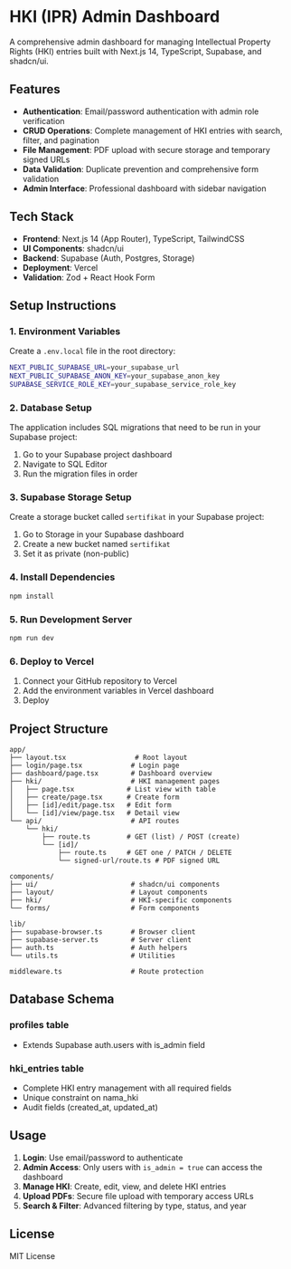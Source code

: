 # HKI (IPR) Admin Dashboard

A comprehensive admin dashboard for managing Intellectual Property Rights (HKI) entries built with Next.js 14, TypeScript, Supabase, and shadcn/ui.

## Features

- **Authentication**: Email/password authentication with admin role verification
- **CRUD Operations**: Complete management of HKI entries with search, filter, and pagination
- **File Management**: PDF upload with secure storage and temporary signed URLs
- **Data Validation**: Duplicate prevention and comprehensive form validation
- **Admin Interface**: Professional dashboard with sidebar navigation

## Tech Stack

- **Frontend**: Next.js 14 (App Router), TypeScript, TailwindCSS
- **UI Components**: shadcn/ui
- **Backend**: Supabase (Auth, Postgres, Storage)
- **Deployment**: Vercel
- **Validation**: Zod + React Hook Form

## Setup Instructions

### 1. Environment Variables

Create a `.env.local` file in the root directory:

```bash
NEXT_PUBLIC_SUPABASE_URL=your_supabase_url
NEXT_PUBLIC_SUPABASE_ANON_KEY=your_supabase_anon_key
SUPABASE_SERVICE_ROLE_KEY=your_supabase_service_role_key
```

### 2. Database Setup

The application includes SQL migrations that need to be run in your Supabase project:

1. Go to your Supabase project dashboard
2. Navigate to SQL Editor
3. Run the migration files in order

### 3. Supabase Storage Setup

Create a storage bucket called `sertifikat` in your Supabase project:

1. Go to Storage in your Supabase dashboard
2. Create a new bucket named `sertifikat`
3. Set it as private (non-public)

### 4. Install Dependencies

```bash
npm install
```

### 5. Run Development Server

```bash
npm run dev
```

### 6. Deploy to Vercel

1. Connect your GitHub repository to Vercel
2. Add the environment variables in Vercel dashboard
3. Deploy

## Project Structure

```
app/
├── layout.tsx                 # Root layout
├── login/page.tsx            # Login page
├── dashboard/page.tsx        # Dashboard overview
├── hki/                      # HKI management pages
│   ├── page.tsx             # List view with table
│   ├── create/page.tsx      # Create form
│   ├── [id]/edit/page.tsx   # Edit form
│   └── [id]/view/page.tsx   # Detail view
└── api/                      # API routes
    └── hki/
        ├── route.ts         # GET (list) / POST (create)
        └── [id]/
            ├── route.ts     # GET one / PATCH / DELETE
            └── signed-url/route.ts # PDF signed URL

components/
├── ui/                       # shadcn/ui components
├── layout/                   # Layout components
├── hki/                      # HKI-specific components
└── forms/                    # Form components

lib/
├── supabase-browser.ts       # Browser client
├── supabase-server.ts        # Server client
├── auth.ts                   # Auth helpers
└── utils.ts                  # Utilities

middleware.ts                 # Route protection
```

## Database Schema

### profiles table
- Extends Supabase auth.users with is_admin field

### hki_entries table
- Complete HKI entry management with all required fields
- Unique constraint on nama_hki
- Audit fields (created_at, updated_at)

## Usage

1. **Login**: Use email/password to authenticate
2. **Admin Access**: Only users with `is_admin = true` can access the dashboard
3. **Manage HKI**: Create, edit, view, and delete HKI entries
4. **Upload PDFs**: Secure file upload with temporary access URLs
5. **Search & Filter**: Advanced filtering by type, status, and year

## License

MIT License